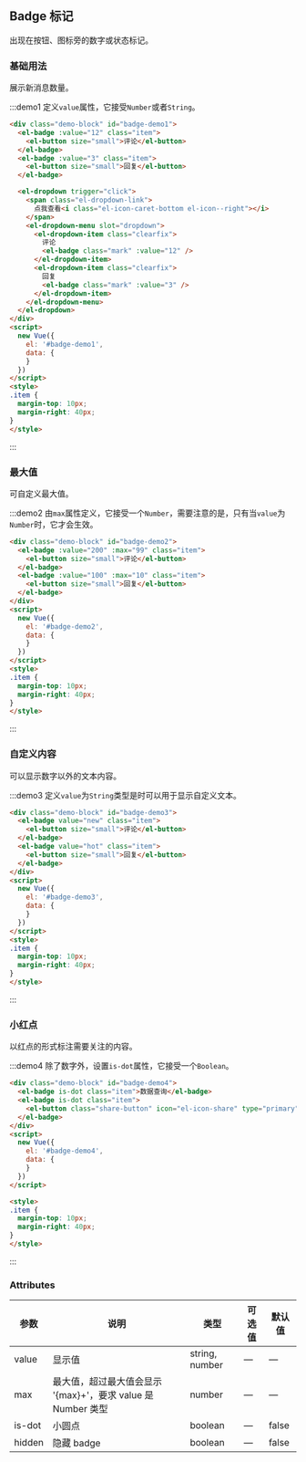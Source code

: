 ## Badge 标记

出现在按钮、图标旁的数字或状态标记。

### 基础用法
展示新消息数量。

:::demo1 定义`value`属性，它接受`Number`或者`String`。

```html
<div class="demo-block" id="badge-demo1">
  <el-badge :value="12" class="item">
    <el-button size="small">评论</el-button>
  </el-badge>
  <el-badge :value="3" class="item">
    <el-button size="small">回复</el-button>
  </el-badge>

  <el-dropdown trigger="click">
    <span class="el-dropdown-link">
      点我查看<i class="el-icon-caret-bottom el-icon--right"></i>
    </span>
    <el-dropdown-menu slot="dropdown">
      <el-dropdown-item class="clearfix">
        评论
        <el-badge class="mark" :value="12" />
      </el-dropdown-item>
      <el-dropdown-item class="clearfix">
        回复
        <el-badge class="mark" :value="3" />
      </el-dropdown-item>
    </el-dropdown-menu>
  </el-dropdown>
</div>
<script>
  new Vue({
    el: '#badge-demo1',
    data: {
    }
  })
</script>
<style>
.item {
  margin-top: 10px;
  margin-right: 40px;
}
</style>

```
:::

### 最大值
可自定义最大值。

:::demo2 由`max`属性定义，它接受一个`Number`，需要注意的是，只有当`value`为`Number`时，它才会生效。

```html
<div class="demo-block" id="badge-demo2">
  <el-badge :value="200" :max="99" class="item">
    <el-button size="small">评论</el-button>
  </el-badge>
  <el-badge :value="100" :max="10" class="item">
    <el-button size="small">回复</el-button>
  </el-badge>
</div>
<script>
  new Vue({
    el: '#badge-demo2',
    data: {
    }
  })
</script>
<style>
.item {
  margin-top: 10px;
  margin-right: 40px;
}
</style>
```
:::

### 自定义内容
可以显示数字以外的文本内容。

:::demo3 定义`value`为`String`类型是时可以用于显示自定义文本。

```html
<div class="demo-block" id="badge-demo3">
  <el-badge value="new" class="item">
    <el-button size="small">评论</el-button>
  </el-badge>
  <el-badge value="hot" class="item">
    <el-button size="small">回复</el-button>
  </el-badge>
</div>
<script>
  new Vue({
    el: '#badge-demo3',
    data: {
    }
  })
</script>
<style>
.item {
  margin-top: 10px;
  margin-right: 40px;
}
</style>
```
:::

### 小红点
以红点的形式标注需要关注的内容。

:::demo4 除了数字外，设置`is-dot`属性，它接受一个`Boolean`。

```html
<div class="demo-block" id="badge-demo4">
  <el-badge is-dot class="item">数据查询</el-badge>
  <el-badge is-dot class="item">
    <el-button class="share-button" icon="el-icon-share" type="primary"></el-button>
  </el-badge>
</div>
<script>
  new Vue({
    el: '#badge-demo4',
    data: {
    }
  })
</script>

<style>
.item {
  margin-top: 10px;
  margin-right: 40px;
}
</style>
```
:::

### Attributes
| 参数          | 说明            | 类型            | 可选值                 | 默认值   |
|-------------  |---------------- |---------------- |---------------------- |-------- |
| value          | 显示值      | string, number          |          —             |    —     |
| max          |  最大值，超过最大值会显示 '{max}+'，要求 value 是 Number 类型    | number  |         —              |     —    |
| is-dot       | 小圆点    | boolean  |  —  |  false |
| hidden | 隐藏 badge | boolean | — | false |
